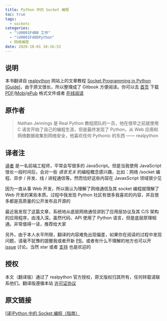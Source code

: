 ```yaml
---
title: Python 中的 Socket 编程
toc: true
tags:
  - sockets
categories:
  - "\U0001F4BB 工作"
  - "\U0001F40DPython"
  - 网络编程
date: 2020-10-01 10:16:53
---
```


## 说明

本书翻译自 [realpython](https://realpython.com/) 网站上的文章教程 [Socket Programming in Python \(Guide\)](https://realpython.com/python-sockets/)，由于原文很长，所以整理成了 Gitbook 方便阅读。你可以去 [首页](https://legacy.gitbook.com/book/keelii/socket-programming-in-python-cn/details) 下载 [PDF](https://legacy.gitbook.com/download/pdf/book/keelii/socket-programming-in-python-cn)/[Mobi](https://legacy.gitbook.com/download/mobi/book/keelii/socket-programming-in-python-cn)/[ePub](https://legacy.gitbook.com/download/epub/book/keelii/socket-programming-in-python-cn) 格式文件或者 [在线阅读](https://keelii.gitbooks.io/socket-programming-in-python-cn/content/)

## 原作者

> Nathan Jennings 是 Real Python 教程团队的一员，他在很早之前就使用 C 语言开始了自己的编程生涯，但是最终发现了 Python，从 Web 应用和网络数据收集到网络安全，他喜欢任何 Pythonic 的东西
> —— realpython

## 译者注

[译者](https://keelii.com/) 是一名前端工程师，平常会写很多的 JavaScript。但是当我使用 JavaScript 很长一段时间后，会对一些 _语言无关_ 的编程概念感兴趣，比如：网络 /socket 编程、异步 / 并发、线 / 进程通信等。然而恰好这些内容在 JavasScript 领域很少见

因为一直从事 Web 开发，所以我认为理解了网络通信及其 socket 编程就理解了 Web 开发的某些本质。过程中我发现 Python 社区有很多我喜欢的内容，并且很多都是高质量的公开发布且开源的

最近我发现了这篇文章，系统地从底层网络通信讲到了应用层协议及其 C/S 架构的应用程序，由浅入深。虽然代码、API 使用了 Python 语言，但是底层原理相通。非常值得一读，推荐给大家

另外，由于本人水平所限，翻译的内容难免出现偏差，如果你在阅读的过程中发现问题，请毫不犹豫的提醒我或者开新 [PR](https://github.com/keelii/socket-programming-in-python-cn/pulls)。或者有什么不理解的地方也可以开 [issue](https://github.com/keelii/socket-programming-in-python-cn/issues) 讨论。当然 star 或者 [支持](https://user-images.githubusercontent.com/458894/32358969-179e7a28-c085-11e7-882a-485164168f74.png) 也是欢迎的

## 授权

本文（翻译版）通过了 realpython 官方授权，原文版权归其所有，任何转载请联系他们。翻译版遵循本站 [许可证协议](https://keelii.com/about/#license)

## 原文链接
[[译]Python 中的 Socket 编程（指南）](https://keelii.com/2018/09/24/socket-programming-in-python/#%E5%BC%95%E7%94%A8)

